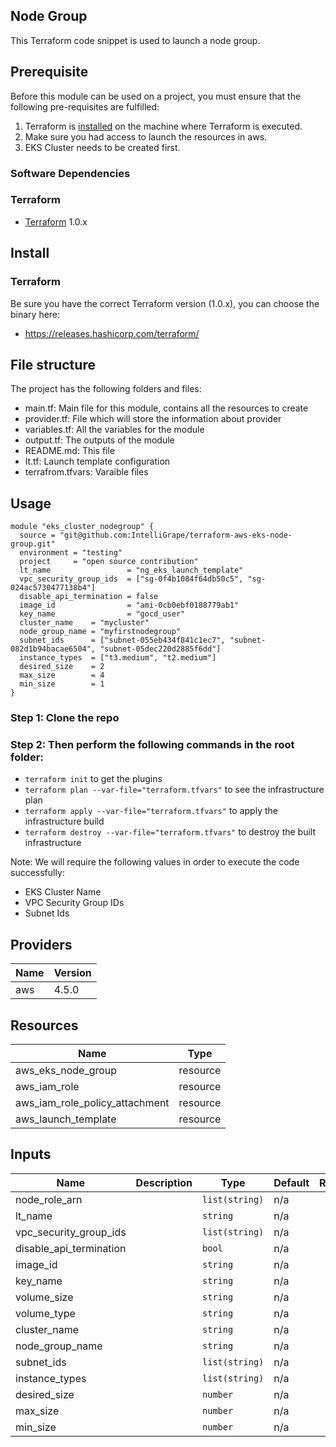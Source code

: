 ## Node Group

This Terraform code snippet is used to launch a node group.

## Prerequisite

Before this module can be used on a project, you must ensure that the following pre-requisites are fulfilled:

1. Terraform is [installed](#software-dependencies) on the machine where Terraform is executed.
2. Make sure you had access to launch the resources in aws.
3. EKS Cluster needs to be created first.


### Software Dependencies
### Terraform
- [Terraform](https://www.terraform.io/downloads.html) 1.0.x



## Install

### Terraform
Be sure you have the correct Terraform version (1.0.x), you can choose the binary here:
- https://releases.hashicorp.com/terraform/

## File structure
The project has the following folders and files:

- main.tf: Main file for this module, contains all the resources to create
- provider.tf: File which will store the information about provider
- variables.tf: All the variables for the module
- output.tf: The outputs of the module
- README.md: This file
- lt.tf: Launch template configuration
- terrafrom.tfvars: Varaible files
 
## Usage

```
module "eks_cluster_nodegroup" {
  source = "git@github.com:IntelliGrape/terraform-aws-eks-node-group.git"
  environment = "testing"
  project     = "open source contribution"
  lt_name                 = "ng_eks_launch_template"
  vpc_security_group_ids  = ["sg-0f4b1084f64db50c5", "sg-024ac5730477138b4"]
  disable_api_termination = false
  image_id                = "ami-0cb0ebf0188779ab1"
  key_name                = "gocd_user"
  cluster_name    = "mycluster"
  node_group_name = "myfirstnodegroup"
  subnet_ids      = ["subnet-055eb434f841c1ec7", "subnet-082d1b94bacae6504", "subnet-05dec220d2885f6dd"]
  instance_types  = ["t3.medium", "t2.medium"]
  desired_size    = 2
  max_size        = 4
  min_size        = 1
}
```

### Step 1: Clone the repo
### Step 2: Then perform the following commands in the root folder:

- `terraform init` to get the plugins
- `terraform plan --var-file="terraform.tfvars"` to see the infrastructure plan
- `terraform apply --var-file="terraform.tfvars"` to apply the infrastructure build
- `terraform destroy --var-file="terraform.tfvars"` to destroy the built infrastructure

Note: We will require the following values in order to execute the code successfully: 
- EKS Cluster Name
- VPC Security Group IDs
- Subnet Ids

## Providers
| Name | Version |
|------|---------|
| aws  | 4.5.0 |

## Resources

| Name | Type |
|------|------|
| aws_eks_node_group  | resource |
| aws_iam_role | resource |
| aws_iam_role_policy_attachment | resource |
| aws_launch_template | resource |


## Inputs

| Name | Description | Type | Default | Required |
|------|-------------|------|---------|:--------:|
| node_role_arn |  | `list(string)` | n/a | yes |
| lt_name |  | `string` | n/a | yes |
| vpc_security_group_ids |  | `list(string)` | n/a | yes |
| disable_api_termination |  | `bool` | n/a | yes |
| image_id |  | `string` | n/a | no |
| key_name |  | `string` | n/a | yes |
| volume_size |  | `string` | n/a | no |
| volume_type |  | `string` | n/a | no |
| cluster_name |  | `string` | n/a | yes |
| node_group_name |  | `string` | n/a | yes |
| subnet_ids |  | `list(string)` | n/a | yes |
| instance_types |  | `list(string)` | n/a | no |
| desired_size |  | `number` | n/a | yes |
| max_size |  | `number` | n/a | no |
| min_size |  | `number` | n/a | no |
